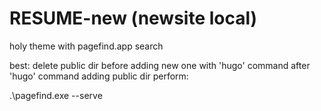 # RESUME-new (newsite local)
holy theme with pagefind.app search

best: delete public dir before adding new one with 'hugo' command
after 'hugo' command adding public dir perform:

.\pagefind.exe --serve


